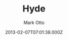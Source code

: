 ---
title: Hyde
github: https://github.com/poole/hyde
demo: https://hyde.getpoole.com/
author: Mark Otto
ssg:
  - Jekyll
cms:
  - Markdown
date: 2013-02-07T07:01:38.000Z
description: A brazen two-column theme for Jekyll.
draft: true
publish_date: '2013-02-07T07:01:38Z'
update_date: '2015-05-11T20:21:43Z'
github_star: 3374
github_fork: 3673
---